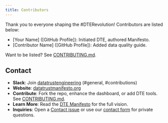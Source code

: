 ```yaml
---
title: Contributors
---
```


Thank you to everyone shaping the #DTERevolution! Contributors are listed below:

- [Your Name] ([GitHub Profile]): Initiated DTE, authored Manifesto.
- [Contributor Name] ([GitHub Profile]): Added data quality guide.

Want to be listed? See [CONTRIBUTING.md](/community/CONTRIBUTING).

## Contact
- **Slack**: Join [datatrustengineering](https://join.slack.com/t/datatrustengineering/shared_invite/zt-3br05le6v-pxGSBeJGLpVgOsNM9ejGuw) (#general, #contributions)
- **Website**: [datatrustmanifesto.org](https://datatrustmanifesto.org)
- **Contribute**: Fork the repo, enhance the dashboard, or add DTE tools. See [CONTRIBUTING.md](/community/CONTRIBUTING).
- **Learn More**: Read the [DTE Manifesto](/Manifesto) for the full vision.
- **Inquiries**: Open a [Contact issue](https://github.com/askbrianfx/DataTrustEngineering/issues/new?template=contact.yml) or use our [contact form](https://forms.gle/S7V4zySe7gPqq56f8) for private questions.